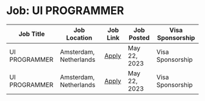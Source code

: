 # Job: UI PROGRAMMER

| Job Title | Job Location | Job Link | Job Posted | Visa Sponsorship |
| --- | --- | --- | --- | --- |
| UI PROGRAMMER | Amsterdam, Netherlands | [Apply](https://boards.greenhouse.io/guerrilla/jobs/6407983002) | May 22, 2023 | Visa Sponsorship |
| UI PROGRAMMER | Amsterdam, Netherlands | [Apply](https://boards.greenhouse.io/guerrilla/jobs/6407983002) | May 22, 2023 | Visa Sponsorship |
